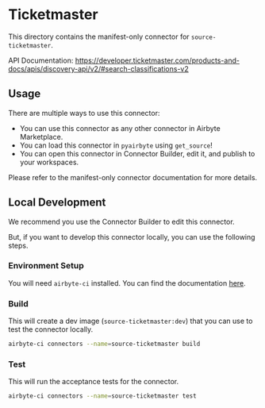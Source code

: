 # Ticketmaster
This directory contains the manifest-only connector for `source-ticketmaster`.

API Documentation: https://developer.ticketmaster.com/products-and-docs/apis/discovery-api/v2/#search-classifications-v2

## Usage
There are multiple ways to use this connector:
- You can use this connector as any other connector in Airbyte Marketplace.
- You can load this connector in `pyairbyte` using `get_source`!
- You can open this connector in Connector Builder, edit it, and publish to your workspaces.

Please refer to the manifest-only connector documentation for more details.

## Local Development
We recommend you use the Connector Builder to edit this connector.

But, if you want to develop this connector locally, you can use the following steps.

### Environment Setup
You will need `airbyte-ci` installed. You can find the documentation [here](airbyte-ci).

### Build
This will create a dev image (`source-ticketmaster:dev`) that you can use to test the connector locally.
```bash
airbyte-ci connectors --name=source-ticketmaster build
```

### Test
This will run the acceptance tests for the connector.
```bash
airbyte-ci connectors --name=source-ticketmaster test
```

